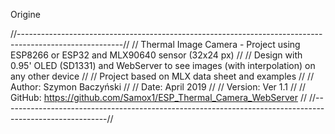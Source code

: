 Origine

//--------------------------------------------------------------------------------------------------------//
// Thermal Image Camera - Project using ESP8266 or ESP32 and MLX90640 sensor (32x24 px)                   //
// Design with 0.95' OLED (SD1331) and WebServer to see images (with interpolation) on any other device   //
// Project based on MLX data sheet and examples                                                           //
// Author: Szymon Baczyński                                                                               //
// Date: April 2019                                                                                       //
// Version: Ver 1.1                                                                                       //
// GitHub: https://github.com/Samox1/ESP_Thermal_Camera_WebServer                                         //
//--------------------------------------------------------------------------------------------------------//
